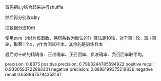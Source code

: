 首先把x,y结合起来进行shuffle

然后再分别取x和y

把数据分成10份

使用svm（rbf为核函数，惩罚系数为默认的1）算法跑10轮，对于第 i 轮，取 i 第轮，取第 i 个x，y作为测试样本，其余的是训练样本

最后对十轮的精确值、正准确率、正召回率、负准确率、负召回率取平均。

precision:  0.8875
positive precision:  0.7993244785594922
positive recall:  0.9380583722898301
negative precision:  0.8888199375219836
negative recall 0.6588475794358147

